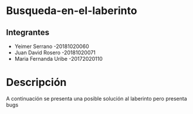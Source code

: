 # Busqueda-en-el-laberinto

## Integrantes

* Yeimer Serrano        -20181020060
* Juan David Rosero     -20181020071
* Maria Fernanda Uribe  -20172020110

# Descripción

A continuación se presenta una posible solución al laberinto pero presenta bugs
